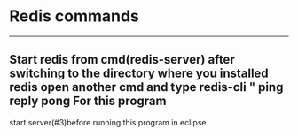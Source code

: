 # Redis commands
-------------------
Start redis from cmd(redis-server) after switching to the directory where you installed redis
open another cmd and type redis-cli "
ping
reply pong
For this program
------------------------
start server(#3)before running this program in eclipse
